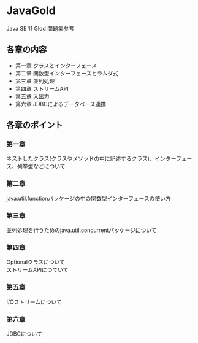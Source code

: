 # JavaGold
Java SE 11 Glod 問題集参考

## 各章の内容
- 第一章 クラスとインターフェース
- 第二章 関数型インターフェースとラムダ式
- 第三章 並列処理
- 第四章 ストリームAPI
- 第五章 入出力
- 第六章 JDBCによるデータベース連携

## 各章のポイント

### 第一章
ネストしたクラス(クラスやメソッドの中に記述するクラス)、インターフェース、列挙型などについて

### 第二章
java.util.functionパッケージの中の関数型インターフェースの使い方

### 第三章
並列処理を行うためのjava.util.concurrentパッケージについて

### 第四章
Optionalクラスについて<br>
ストリームAPIにつていて

### 第五章
I/Oストリームについて

### 第六章
JDBCについて

